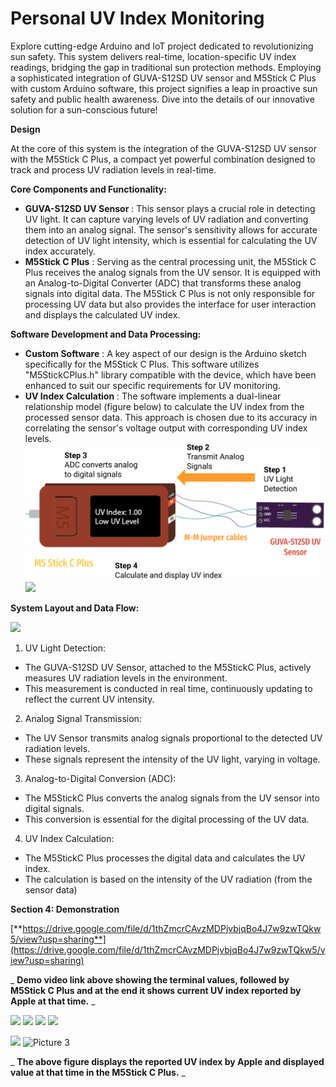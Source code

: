 # **Personal UV Index Monitoring**

Explore cutting-edge Arduino and IoT project dedicated to revolutionizing sun safety. This system delivers real-time, location-specific UV index readings, bridging the gap in traditional sun protection methods. Employing a sophisticated integration of GUVA-S12SD UV sensor and M5Stick C Plus with custom Arduino software, this project signifies a leap in proactive sun safety and public health awareness. Dive into the details of our innovative solution for a sun-conscious future!

**Design**

At the core of this system is the integration of the GUVA-S12SD UV sensor with the M5Stick C Plus, a compact yet powerful combination designed to track and process UV radiation levels in real-time.

**Core Components and Functionality:**

- **GUVA-S12SD UV Sensor** : This sensor plays a crucial role in detecting UV light. It can capture varying levels of UV radiation and converting them into an analog signal. The sensor's sensitivity allows for accurate detection of UV light intensity, which is essential for calculating the UV index accurately.
- **M5Stick C Plus** : Serving as the central processing unit, the M5Stick C Plus receives the analog signals from the UV sensor. It is equipped with an Analog-to-Digital Converter (ADC) that transforms these analog signals into digital data. The M5Stick C Plus is not only responsible for processing UV data but also provides the interface for user interaction and displays the calculated UV index.

**Software Development and Data Processing:**

- **Custom Software** : A key aspect of our design is the Arduino sketch specifically for the M5Stick C Plus. This software utilizes "M5StickCPlus.h" library compatible with the device, which have been enhanced to suit our specific requirements for UV monitoring.
- **UV Index Calculation** : The software implements a dual-linear relationship model (figure below) to calculate the UV index from the processed sensor data. This approach is chosen due to its accuracy in correlating the sensor's voltage output with corresponding UV index levels.
![system](https://github.com/VATARN/perosonal-UV-index-monitor/blob/main/system.png?raw=true)
![](RackMultipart20240116-1-6x66kv_html_d7b6e6257d8fb95e.jpg)

**System Layout and Data Flow:**

![](RackMultipart20240116-1-6x66kv_html_68594b67a1632c95.png)

1. UV Light Detection:

- The GUVA-S12SD UV Sensor, attached to the M5StickC Plus, actively measures UV radiation levels in the environment.
- This measurement is conducted in real time, continuously updating to reflect the current UV intensity.

2. Analog Signal Transmission:

- The UV Sensor transmits analog signals proportional to the detected UV radiation levels.
- These signals represent the intensity of the UV light, varying in voltage.

3. Analog-to-Digital Conversion (ADC):

- The M5StickC Plus converts the analog signals from the UV sensor into digital signals.
- This conversion is essential for the digital processing of the UV data.

4. UV Index Calculation:

- The M5StickC Plus processes the digital data and calculates the UV index.
- The calculation is based on the intensity of the UV radiation (from the sensor data)

**Section 4: Demonstration**

[**https://drive.google.com/file/d/1thZmcrCAvzMDPjvbjqBo4J7w9zwTQkw5/view?usp=sharing**](https://drive.google.com/file/d/1thZmcrCAvzMDPjvbjqBo4J7w9zwTQkw5/view?usp=sharing)

_ **Demo video link above showing the terminal values, followed by M5Stick C Plus and at the end it shows current UV index reported by Apple at that time.** _

![](RackMultipart20240116-1-6x66kv_html_4e58563d54c08804.png) ![](RackMultipart20240116-1-6x66kv_html_3ea0e2c992028590.jpg) ![](RackMultipart20240116-1-6x66kv_html_cbf1c2429f8aff99.png) ![](RackMultipart20240116-1-6x66kv_html_d03b259425971ca3.jpg)

![](RackMultipart20240116-1-6x66kv_html_7141cc96adbdd6a9.png) ![Picture 3](RackMultipart20240116-1-6x66kv_html_d8de21c8df655a84.gif)

_ **The above figure displays the reported UV index by Apple and displayed value at that time in the M5Stick C Plus.** _
